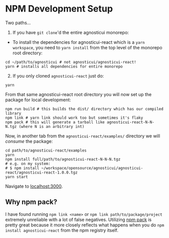 # NPM Development Setup

Two paths…

1. If you have `git clone`'d the entire agnosticui monorepo:

* To install the dependencies for agnosticui-react which is a `yarn workspace`, you need to `yarn install` from the top level of the monorepo root directory:

```
cd ~/path/to/agnosticui # not agnosticui/agnosticui-react!
yarn # installs all dependencies for entire monorepo
```

2. If you only cloned `agnosticui-react` just do:

```
yarn
```

From that same agnosticui-react root directory you will now set up the package for local development:

```shell
npm run build # this builds the dist/ directory which has our compiled library
npm link # yarn link should work too but sometimes it's flaky
npm pack # this will generate a tarball like agnosticui-react-N-N-N.tgz (where N is an arbitrary int)
```
Now, in another tab from the `agnosticui-react/examples/` directory we will _consume_ the package:

```shell
cd path/to/agnosticui-react/examples
yarn
npm install full/path/to/agnosticui-react-N-N-N.tgz
# e.g. on my system:
# $ npm install ~/workspace/opensource/agnosticui/agnosticui-react/agnosticui-react-1.0.0.tgz
yarn start
```

Navigate to [localhost:3000](http://localhost:3000).

## Why npm pack?

I have found running `npm link <name>` or `npm link path/to/package/project` extremely unreliable with a lot
of false negatives. Utilizing [npm pack](https://docs.npmjs.com/cli/v7/commands/npm-pack) is pretty great because it more closely reflects what happens when you do `npm install agnosticui-react` from the npm registry itself.

